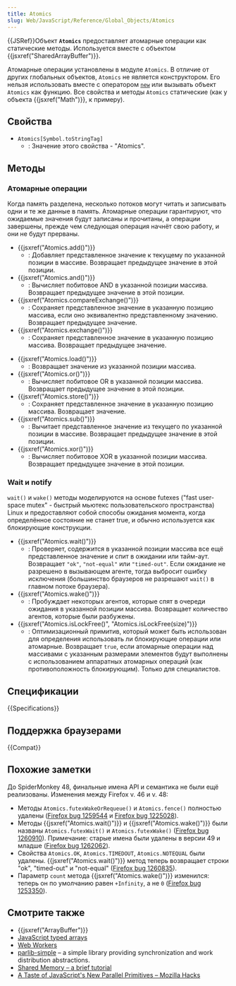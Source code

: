 ```yaml
---
title: Atomics
slug: Web/JavaScript/Reference/Global_Objects/Atomics
---
```


{{JSRef}}Объект **`Atomics`** предоставляет атомарные операции как статические методы. Используется вместе с объектом {{jsxref("SharedArrayBuffer")}}.

Атомарные операции установлены в модуле `Atomics`. В отличие от других глобальных объектов, `Atomics` не является конструктором. Его нельзя использовать вместе с оператором [`new`](/ru/docs/Web/JavaScript/Reference/Operators/new) или вызывать объект `Atomics` как функцию. Все свойства и методы `Atomics` статические (как у объекта {{jsxref("Math")}}, к примеру).

## Свойства

- `Atomics[Symbol.toStringTag]`
  - : Значение этого свойства - "Atomics".

## Методы

### Атомарные операции

Когда память разделена, несколько потоков могут читать и записывать одни и те же данные в память. Атомарные операции гарантируют, что ожидаемые значения будут записаны и прочитаны, а операции завершены, прежде чем следующая операция начнёт свою работу, и они не будут прерваны.

- {{jsxref("Atomics.add()")}}
  - : Добавляет представленное значение к текущему по указанной позиции в массиве. Возвращает предыдущее значение в этой позиции.
- {{jsxref("Atomics.and()")}}
  - : Вычисляет побитовое AND в указанной позиции массива. Возвращает предыдущее значение в этой позиции.
- {{jsxref("Atomics.compareExchange()")}}
  - : Сохраняет представленное значение в указанную позицию массива, если оно эквивалентно представленному значению. Возвращает предыдущее значение.
- {{jsxref("Atomics.exchange()")}}
  - : Сохраняет представленное значение в указанную позицию массива. Возвращает предыдущее значение.

<!---->

- {{jsxref("Atomics.load()")}}
  - : Возвращает значение из указанной позиции массива.
- {{jsxref("Atomics.or()")}}
  - : Вычисляет побитовое OR в указанной позиции массива. Возвращает предыдущее значение в этой позиции.
- {{jsxref("Atomics.store()")}}
  - : Сохраняет представленное значение в указанную позицию массива. Возвращает значение.
- {{jsxref("Atomics.sub()")}}
  - : Вычитает представленное значение из текущего по указанной позиции в массиве. Возвращает предыдущее значение в этой позиции.
- {{jsxref("Atomics.xor()")}}
  - : Вычисляет побитовое XOR в указанной позиции массива. Возвращает предыдущее значение в этой позиции.

### Wait и notify

`wait()` и `wake()` методы моделируются на основе futexes ("fast user-space mutex" - быстрый мьютекс пользовательского пространства) Linux и предоставляют собой способы ожидания момента, когда определённое состояние не станет true, и обычно используется как блокирующие конструкции.

- {{jsxref("Atomics.wait()")}}
  - : Проверяет, содержится в указанной позиции массива все ещё представленное значение и спит в ожидании или тайм-аут. Возвращает `"ok"`, `"not-equal"` или `"timed-out"`. Если ожидание не разрешено в вызывающем агенте, тогда выбросит ошибку исключения (большинство браузеров не разрешают `wait()` в главном потоке браузера).
- {{jsxref("Atomics.wake()")}}
  - : Пробуждает некоторых агентов, которые спят в очереди ожидания в указанной позиции массива. Возвращает количество агентов, которые были разбужены.
- {{jsxref("Atomics.isLockFree()", "Atomics.isLockFree(size)")}}
  - : Оптимизационный примитив, который может быть использован для определения использовать ли блокирующие операции или атомарные. Возвращает `true`, если атомарные операции над массивами с указанным размерами элементов будут выполнены с использованием аппаратных атомарных операций (как противоположность блокирующим). Только для специалистов.

## Спецификации

{{Specifications}}

## Поддержка браузерами

{{Compat}}

## Похожие заметки

До SpiderMonkey 48, финальные имена API и семантика не были ещё реализованы. Изменения между Firefox v. 46 и v. 48:

- Методы `Atomics.futexWakeOrRequeue()` и `Atomics.fence()` полностью удалены ([Firefox bug 1259544](https://bugzil.la/1259544) и [Firefox bug 1225028](https://bugzil.la/1225028)).
- Методы {{jsxref("Atomics.wait()")}} и {{jsxref("Atomics.wake()")}} были названы `Atomics.futexWait()` и `Atomics.futexWake()` ([Firefox bug 1260910](https://bugzil.la/1260910)). Примечание: старые имена были удалены в версии 49 и младше ([Firefox bug 1262062](https://bugzil.la/1262062)).
- Свойства `Atomics.OK`, `Atomics.TIMEDOUT`, `Atomics.NOTEQUAL` были удалены. {{jsxref("Atomics.wait()")}} метод теперь возвращает строки "ok", "timed-out" и "not-equal" ([Firefox bug 1260835](https://bugzil.la/1260835)).
- Параметр `count` метода {{jsxref("Atomics.wake()")}} изменился: теперь он по умолчанию равен `+Infinity`, а не `0` ([Firefox bug 1253350](https://bugzil.la/1253350)).

## Смотрите также

- {{jsxref("ArrayBuffer")}}
- [JavaScript typed arrays](/ru/docs/Web/JavaScript/Typed_arrays)
- [Web Workers](/ru/docs/Web/API/Web_Workers_API)
- [parlib-simple](https://github.com/lars-t-hansen/parlib-simple) – a simple library providing synchronization and work distribution abstractions.
- [Shared Memory – a brief tutorial](https://github.com/tc39/ecmascript_sharedmem/blob/master/TUTORIAL.md)
- [A Taste of JavaScript's New Parallel Primitives – Mozilla Hacks](https://hacks.mozilla.org/2016/05/a-taste-of-javascripts-new-parallel-primitives/)
